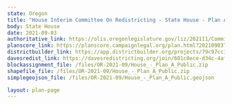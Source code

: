 ```yaml
---
state: Oregon
title: "House Interim Committee On Redistricting - State House - Plan A"
body: State House
date: 2021-09-03
authoritative_link: https://olis.oregonlegislature.gov/liz/2021I1/Committees/HRED/2021-09-03-08-00/MeetingMaterials
planscore_link: https://planscore.campaignlegal.org/plan.html?20210903T163940.548313546Z
districtbuilder_link: https://app.districtbuilder.org/projects/79c97cc1-ca44-4ff8-9f94-4f7bb7b723df
davesredist_link: https://davesredistricting.org/join/601c0ece-d34c-4af3-a97a-b87d8eee3e3e
blockassignment_file: /files/OR-2021-09/House_-_Plan_A_Public.zip
shapefile_file: /files/OR-2021-09/House_-_Plan_A_Public.zip
simplegeojson_file: /files/OR-2021-09/House_-_Plan_A_Public.geojson

layout: plan-page
---
```

